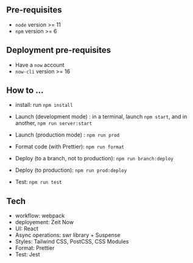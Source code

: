 
## Pre-requisites
* `node` version >= 11
* `npm` version >= 6

## Deployment pre-requisites
* Have a `now` account
* `now-cli` version >= 16

## How to ...

* install:  run `npm install`

* Launch (development mode) : in a terminal, launch `npm start`, and in another, `npm run server:start`
* Launch (production mode) : `npm run prod`
* Format code (with Prettier): `npm run format`
* Deploy (to a branch, not to production): `npm run branch:deploy`
* Deploy (to production): `npm run prod:deploy`
* Test: `npm run test`

## Tech
* workflow: webpack
* deployement: Zeit Now
* UI: React
* Async operations: swr library + Suspense
* Styles: Tailwind CSS, PostCSS, CSS Modules
* Format: Prettier
* Test: Jest
